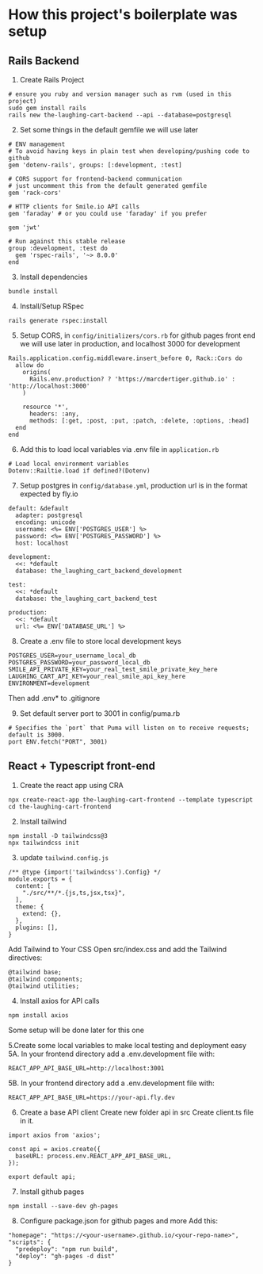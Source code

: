 # How this project's  boilerplate was setup

## Rails Backend

1. Create Rails Project
```
# ensure you ruby and version manager such as rvm (used in this project)
sudo gem install rails
rails new the-laughing-cart-backend --api --database=postgresql
```

2. Set some things in the default gemfile we will use later
```
# ENV management
# To avoid having keys in plain test when developing/pushing code to github
gem 'dotenv-rails', groups: [:development, :test]

# CORS support for frontend-backend communication
# just uncomment this from the default generated gemfile
gem 'rack-cors'

# HTTP clients for Smile.io API calls
gem 'faraday' # or you could use 'faraday' if you prefer

gem 'jwt'

# Run against this stable release
group :development, :test do
  gem 'rspec-rails', '~> 8.0.0'
end
```

3. Install dependencies
```
bundle install
```

4. Install/Setup RSpec
```
rails generate rspec:install
```

5. Setup CORS, in `config/initializers/cors.rb` for github pages front end we will use later in production, and localhost 3000 for development
```
Rails.application.config.middleware.insert_before 0, Rack::Cors do
  allow do
    origins(
      Rails.env.production? ? 'https://marcdertiger.github.io' : 'http://localhost:3000'
    )

    resource '*',
      headers: :any,
      methods: [:get, :post, :put, :patch, :delete, :options, :head]
  end
end

```

6. Add this to load local variables via .env file in `application.rb`
```
# Load local environment variables
Dotenv::Railtie.load if defined?(Dotenv)
```

7. Setup postgres in `config/database.yml`, production url is in the format expected by fly.io
```
default: &default
  adapter: postgresql
  encoding: unicode
  username: <%= ENV['POSTGRES_USER'] %>
  password: <%= ENV['POSTGRES_PASSWORD'] %>
  host: localhost

development:
  <<: *default
  database: the_laughing_cart_backend_development

test:
  <<: *default
  database: the_laughing_cart_backend_test

production:
  <<: *default
  url: <%= ENV['DATABASE_URL'] %>
```

8. Create a .env file to store local development keys
```
POSTGRES_USER=your_username_local_db
POSTGRES_PASSWORD=your_password_local_db
SMILE_API_PRIVATE_KEY=your_real_test_smile_private_key_here
LAUGHING_CART_API_KEY=your_real_smile_api_key_here
ENVIRONMENT=development
```

Then add .env* to .gitignore

9. Set default server port to 3001 in config/puma.rb
```
# Specifies the `port` that Puma will listen on to receive requests; default is 3000.
port ENV.fetch("PORT", 3001)
```
## React + Typescript front-end


1. Create the react app using CRA
```
npx create-react-app the-laughing-cart-frontend --template typescript
cd the-laughing-cart-frontend
```

2. Install tailwind
```
npm install -D tailwindcss@3
npx tailwindcss init
```

3. update `tailwind.config.js` 
```
/** @type {import('tailwindcss').Config} */
module.exports = {
  content: [
    "./src/**/*.{js,ts,jsx,tsx}",
  ],
  theme: {
    extend: {},
  },
  plugins: [],
}
```

Add Tailwind to Your CSS
Open src/index.css and add the Tailwind directives:
```
@tailwind base;
@tailwind components;
@tailwind utilities;
```


4. Install axios for API calls
```
npm install axios
```
Some setup will be done later for this one

5.Create some local variables to make local testing and deployment easy
  5A. In your frontend directory add a .env.development file with:
  ```
  REACT_APP_API_BASE_URL=http://localhost:3001
  ```
  5B. In your frontend directory add a .env.development file with:
  ```
  REACT_APP_API_BASE_URL=https://your-api.fly.dev
  ```

6. Create a base API client
Create new folder api in src
Create client.ts file in it.
```
import axios from 'axios';

const api = axios.create({
  baseURL: process.env.REACT_APP_API_BASE_URL,
});

export default api;
```

7. Install github pages
```
npm install --save-dev gh-pages
```

8. Configure package.json for github pages and more
Add this:
```
"homepage": "https://<your-username>.github.io/<your-repo-name>",
"scripts": {
  "predeploy": "npm run build",
  "deploy": "gh-pages -d dist"
}
```
